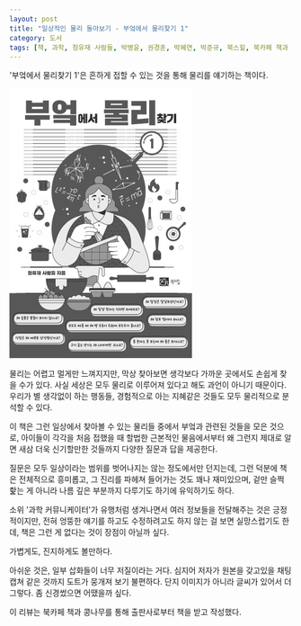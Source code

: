 ```yaml
---
layout: post
title: "일상적인 물리 돌아보기 - 부엌에서 물리찾기 1"
category: 도서
tags: [책, 과학, 청유재 사람들, 박병윤, 권경훈, 박혜연, 박준규, 북스힐, 북카페 책과 콩나무, 서평]
---
```


'부엌에서 물리찾기 1'은
흔하게 접할 수 있는 것을 통해 물리를 얘기하는 책이다.

![표지](/images/find-physics-in-the-kitchen-1-book-h480.jpg)

물리는 어렵고 멀게만 느껴지지만,
막상 찾아보면 생각보다 가까운 곳에서도 손쉽게 찾을 수가 있다.
사실 세상은 모두 물리로 이루어져 있다고 해도 과언이 아니기 때문이다.
우리가 별 생각없이 하는 행동들,
경험적으로 아는 지혜같은 것들도 모두 물리적으로 분석할 수 있다.

이 책은 그런 일상에서 찾아볼 수 있는 물리들 중에서
부엌과 관련된 것들을 모은 것으로,
아이들이 각각을 처음 접했을 때 할법한 근본적인 물음에서부터
왜 그런지 제대로 알면 새삼 더욱 신기할만한 것들까지
다양한 질문과 답을 제공한다.

질문은 모두 일상이라는 범위를 벗어나지는 않는 정도에서만 던지는데,
그런 덕분에 책은 전체적으로 흥미롭고,
그 진리를 파헤쳐 들어가는 것도 꽤나 재미있으며,
겉만 슬쩍 핥는 게 아니라 나름 깊은 부분까지 다루기도 하기에 유익하기도 하다.

소위 '과학 커뮤니케이터'가 유행처럼 생겨나면서
여러 정보들을 전달해주는 것은 긍정적이지만,
전혀 엉뚱한 얘기를 하고도 수정하려고도 하지 않는 걸 보면 실망스럽기도 한데,
책은 그런 게 없다는 것이 장점이 아닐까 싶다.

가볍게도, 진지하게도 볼만하다.

아쉬운 것은, 일부 삽화들이 너무 저질이라는 거다.
심지어 저자가 원본을 갖고있을 채팅 캡쳐 같은 것까지 도트가 뭉개져 보기 불편하다.
단지 이미지가 아니라 글씨가 있어서 더 그렇다.
좀 신경썼으면 어땠을까 싶다.



<div class="im im-info">
이 리뷰는 북카페 책과 콩나무를 통해 출판사로부터 책을 받고 작성했다.
</div>

